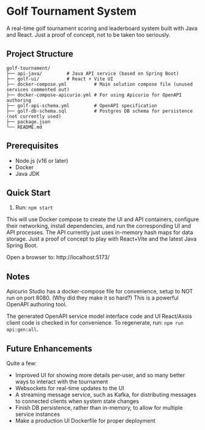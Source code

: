 # Golf Tournament System

A real-time golf tournament scoring and leaderboard system built with Java and React.
Just a proof of concept, not to be taken too seriously.

## Project Structure

```
golf-tournament/
├── api-java/         # Java API service (based on Spring Boot)
├── golf-ui/          # React + Vite UI
├── docker-compose.yml          # Main solution compose file (unused services commented out)
├── docker-compose-apicurio.yml # For using Apicurio for OpenAPI authoring
├── golf-api-schema.yml         # OpenAPI specification
├── golf-db-schema.sql          # Postgres DB schema for persistence (not currently used)
├── package.json                
└── README.md
```

## Prerequisites

- Node.js (v16 or later)
- Docker
- Java JDK

## Quick Start

1. Run: `npm start`

This will use Docker compose to create the UI and API containers, configure their networking,
install dependencies, and run the corresponding UI and API processes. The API currently just uses
in-memory hash maps for data storage. Just a proof of concept to play with React+Vite and the latest Java Spring Boot.

Open a browser to: http://localhost:5173/

## Notes

Apicurio Studio has a docker-compose file for convenience, setup to NOT run on port 8080. (Why did they make it so hard?)
This is a powerful OpenAPI authoring tool.

The generated OpenAPI service model interface code and UI React/Axois client code is checked
in for convenience. To regenerate, run: `npm run api:gen:all`.

## Future Enhancements

Quite a few:
- Improved UI for showing more details per-user, and so many better ways to interact with the tournament
- Websockets for real-time updates to the UI
- A streaming message service, such as Kafka, for distributing messages to connected clients when system state changes
- Finish DB persistence, rather than in-memory, to allow for multiple service instances
- Make a production UI Dockerfile for proper deployment
